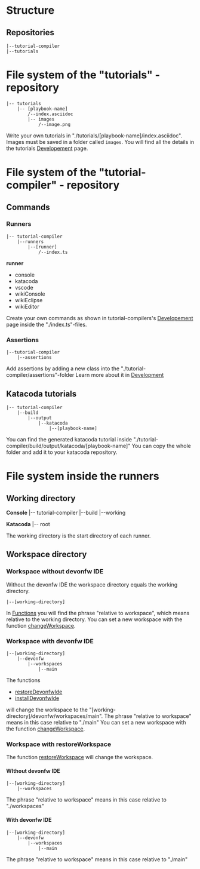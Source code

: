 
# Structure
 
## Repositories

    |--tutorial-compiler
    |--tutorials

# File system of the "tutorials" - repository 

    |-- tutorials
        |-- [playbook-name]
            /--index.asciidoc
            |-- images
                /--image.png
            


Write your own tutorials in "./tutorials/[playbook-name]/index.asciidoc". Images must be saved in a folder called `images`.
You will find all the details in the tutorials [Developement](https://github.com/devonfw-tutorials/tutorials/wiki/Development) page.


# File system of the "tutorial-compiler" - repository 

## Commands

### Runners

    |-- tutorial-compiler
        |--runners
            |--[runner]
                /--index.ts

**runner**
* console
* katacoda
* vscode
* wikiConsole 
* wikiEclipse
* wikiEditor

Create your own commands as shown in tutorial-compilers's [Developement](https://github.com/devonfw-tutorials/tutorials/wiki/Development) page inside the "./index.ts"-files.

### Assertions 

    |--tutorial-compiler
        |--assertions

Add assertions by adding a new class into the "./tutorial-compiler/assertions"-folder 
Learn more about it in [Development](https://github.com/devonfw-tutorials/tutorials/wiki/Development)


## Katacoda tutorials

    |-- tutorial-compiler
        |--build
            |--output
                |--katacoda
                    |--[playbook-name]

You can find the generated katacoda tutorial inside "./tutorial-compiler/build/output/katacoda/[playbook-name]"
You can copy the whole folder and add it to your katacoda repository.

# File system inside the runners

## Working directory

**Console**
    |-- tutorial-compiler
        |--build
            |--working

**Katacoda**
    |-- root

The working directory is the start directory of each runner.  

## Workspace directory

### Workspace without devonfw IDE  
Without the devonfw IDE the workspace directory equals the working directory.

    |--[working-directory]

In [Functions](https://github.com/devonfw-tutorials/tutorial-compiler/wiki/Functions) you will find the phrase "relative to workspace", which means relative to the working directory.
You can set a new workspace with the function [changeWorkspace](https://github.com/devonfw-tutorials/tutorial-compiler/wiki/Functions).

### Workspace with devonfw IDE 

    |--[working-directory]
        |--devonfw
            |--workspaces
                |--main

The functions 
* [restoreDevonfwIde](https://github.com/devonfw-tutorials/tutorial-compiler/wiki/Functions)
* [installDevonfwIde](https://github.com/devonfw-tutorials/tutorial-compiler/wiki/Functions)

will change the workspace to the "[working-directory]/devonfw/workspaces/main".
The phrase "relative to workspace" means in this case relative to "./main"
You can set a new workspace with the function [changeWorkspace](https://github.com/devonfw-tutorials/tutorial-compiler/wiki/Functions).

### Workspace with restoreWorkspace

The function [restoreWorkspace](https://github.com/devonfw-tutorials/tutorial-compiler/wiki/Functions) will change the workspace.

#### WIthout devonfw IDE

    |--[working-directory]
        |--workspaces

The phrase "relative to workspace" means in this case relative to "./workspaces"


#### With devonfw IDE

    |--[working-directory]
        |--devonfw
            |--workspaces
                |--main

The phrase "relative to workspace" means in this case relative to "./main"